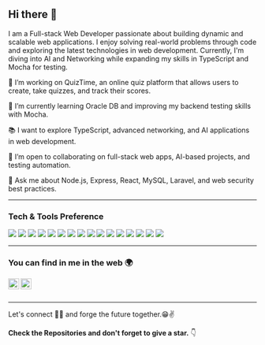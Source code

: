 ## Hi there 👋

I am a Full-stack Web Developer passionate about building dynamic and scalable web applications. I enjoy solving real-world problems through code and exploring the latest technologies in web development. Currently, I'm diving into AI and Networking while expanding my skills in TypeScript and Mocha for testing.

🔭 I’m working on QuizTime, an online quiz platform that allows users to create, take quizzes, and track their scores.

🌱 I’m currently learning Oracle DB and improving my backend testing skills with Mocha.

📚 I want to explore TypeScript, advanced networking, and AI applications in web development.

👯 I’m open to collaborating on full-stack web apps, AI-based projects, and testing automation.

💬 Ask me about Node.js, Express, React, MySQL, Laravel, and web security best practices.




---


### Tech & Tools Preference

<img src="https://img.shields.io/badge/-HTML5-E34F26?style=flat&logo=html5&logoColor=white"> <img src="https://img.shields.io/badge/-CSS3-1572B6?style=flat&logo=css3&logoColor=white"> <img src="https://img.shields.io/badge/-JavaScript-eed718?style=flat&logo=javascript&logoColor=white"> <img src="https://img.shields.io/badge/-TypeScript-007ACC?style=flat&logo=typescript&logoColor=white"> <img src="https://img.shields.io/badge/-React-000000?style=flat&logo=react&logoColor=00c8ff"> <img src="https://img.shields.io/badge/-Node.js-3C873A?style=flat&logo=Node.js&logoColor=white"> <img src="https://img.shields.io/badge/-Express.js-787878?style=flat"> <img src="https://img.shields.io/badge/-MySQL-F29111?style=flat&logo=mysql&logoColor=white"> <img src="https://img.shields.io/badge/-MongoDB-4DB33D?style=flat&logo=mongodb&logoColor=white"> <img src="https://img.shields.io/badge/-Laravel-FF2D20?style=flat&logo=laravel&logoColor=white"> <img src="https://img.shields.io/badge/-Mocha-8D6748?style=flat&logo=mocha&logoColor=white"> <img src="https://img.shields.io/badge/-Git-F1502F?style=flat&logo=git&logoColor=white"> <img src="https://img.shields.io/badge/-Docker-2496ED?style=flat&logo=docker&logoColor=white">
<img src="https://img.shields.io/badge/-Java-F89820?style=flat&logo=java&logoColor=white"> <img src="https://img.shields.io/badge/-C%20&%20C++-659ad2?style=flat&logo=c%2B%2B&logoColor=white"> <img src="https://img.shields.io/badge/-Python-black?style=flat&logo=python&logoColor=white">


---


### You can find in me in the web 🌍
[<img align="left" alt="Souarvdey777 | LinkedIn" width="22px" src="https://cdn.jsdelivr.net/npm/simple-icons@v3/icons/linkedin.svg" />][linkedin]
[<img align="left" alt="Souarvdey777 | Instagram" width="22px" src="https://cdn.jsdelivr.net/npm/simple-icons@v3/icons/instagram.svg" />][instagram]

<br/>
<br/>

---

Let's connect 👨‍💻 and forge the future together.😁✌

**Check the Repositories and don't forget to give a star.** 👇


[instagram]: https://www.instagram.com/abdellahtg/
[linkedin]: https://www.linkedin.com/in/abdellah-taghouni-a53262256/
